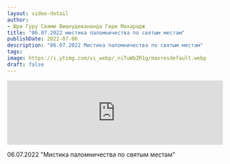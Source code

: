 ```yaml
---
layout: video-detail
author:
- Шри Гуру Свами Вишнудевананда Гири Махарадж
title: "06.07.2022 мистика паломничества по святым местам"
publishDate: 2022-07-06
description: "06.07.2022 Мистика паломничества по святым местам"
tags: 
image: https://i.ytimg.com/vi_webp/_niTuWbZR1g/maxresdefault.webp
draft: false
---
```


<iframe width="100%" src="https://www.youtube.com/embed/_niTuWbZR1g" frameborder="0" allowfullscreen=""></iframe> 

 06.07.2022 "Мистика паломничества по святым местам"

  

 